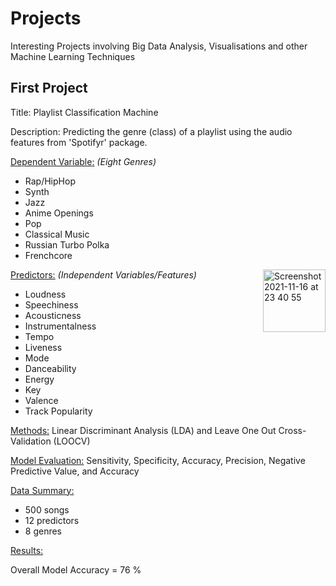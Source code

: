 # Projects
Interesting Projects involving Big Data Analysis, Visualisations and other Machine Learning Techniques


## First Project

Title: Playlist Classification Machine

Description: Predicting the genre (class) of a playlist using the audio features from 'Spotifyr' package.

<ins>Dependent Variable:</ins> _(Eight Genres)_
- Rap/HipHop
- Synth
- Jazz
- Anime Openings
- Pop
- Classical Music
- Russian Turbo Polka
- Frenchcore

<img align="right" width="100" height="100" alt="Screenshot 2021-11-16 at 23 40 55" src="https://user-images.githubusercontent.com/94328819/142458770-df63329f-2953-48ad-b035-9ef46c0b9401.png">


<ins>Predictors:</ins> _(Independent Variables/Features)_
- Loudness
- Speechiness
- Acousticness
- Instrumentalness
- Tempo
- Liveness
- Mode
- Danceability
- Energy
- Key
- Valence
- Track Popularity

<ins>Methods:</ins> 
Linear Discriminant Analysis (LDA) and Leave One Out Cross-Validation (LOOCV)

<ins>Model Evaluation:</ins> 
Sensitivity, Specificity, Accuracy, Precision, Negative Predictive Value, and Accuracy 

<ins>Data Summary:</ins> 
- 500 songs
- 12 predictors
- 8 genres

<ins>Results:</ins> 

Overall Model Accuracy = 76 %



